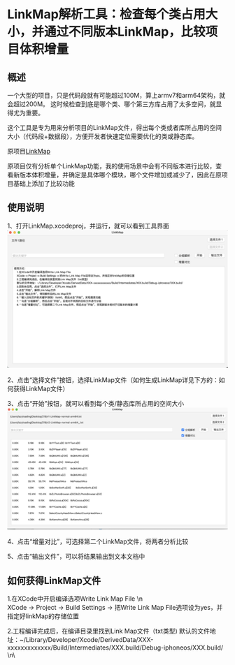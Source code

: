 # LinkMap解析工具：检查每个类占用大小，并通过不同版本LinkMap，比较项目体积增量

## 概述
一个大型的项目，只是代码段就有可能超过100M，算上armv7和arm64架构，就会超过200M。
这时候检查到底是哪个类、哪个第三方库占用了太多空间，就显得尤为重要。

这个工具是专为用来分析项目的LinkMap文件，得出每个类或者库所占用的空间大小（代码段+数据段），方便开发者快速定位需要优化的类或静态库。

原项目[LinkMap](https://github.com/jayden320/LinkMap)

原项目仅有分析单个LinkMap功能，我的使用场景中会有不同版本进行比较，查看新版本体积增量，并确定是具体哪个模块，哪个文件增加或减少了，因此在原项目基础上添加了比较功能



## 使用说明

1、打开LinkMap.xcodeproj，并运行，就可以看到工具界面
<img src="https://github.com/Lazyloadingg/LinkMapCompare/blob/main/ScreenShot1.png" alt="ScreenShot1" title="ScreenShot1">

2、点击“选择文件”按钮，选择LinkMap文件（如何生成LinkMap详见下方的：如何获得LinkMap文件）

3、点击“开始”按钮，就可以看到每个类/静态库所占用的空间大小
<img src="https://github.com/Lazyloadingg/LinkMapCompare/blob/main/ScreenShot2.png" alt="ScreenShot2" title="ScreenShot2">

4、点击“增量对比”，可选择第二个LinkMap文件，将两者分析比较

5、点击“输出文件”，可以将结果输出到文本文档中


## 如何获得LinkMap文件

1.在XCode中开启编译选项Write Link Map File \n\
XCode -> Project -> Build Settings -> 把Write Link Map File选项设为yes，并指定好linkMap的存储位置

2.工程编译完成后，在编译目录里找到Link Map文件（txt类型)
默认的文件地址：~/Library/Developer/Xcode/DerivedData/XXX-xxxxxxxxxxxxx/Build/Intermediates/XXX.build/Debug-iphoneos/XXX.build/ \n\
